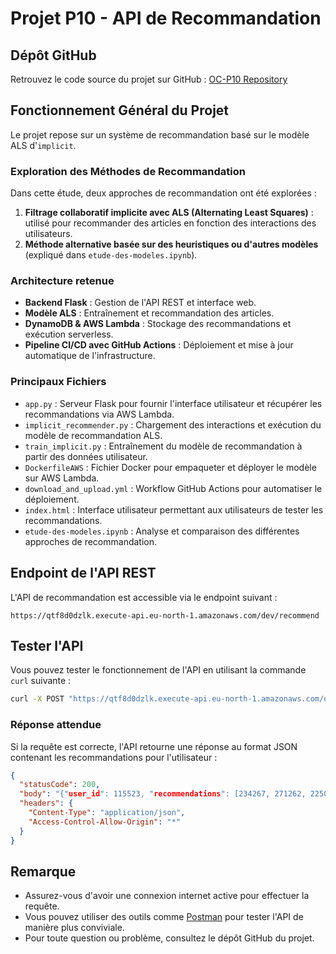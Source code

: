# Projet P10 - API de Recommandation

## Dépôt GitHub

Retrouvez le code source du projet sur GitHub : [OC-P10 Repository](https://github.com/jhn-l/OC-P10/)

## Fonctionnement Général du Projet

Le projet repose sur un système de recommandation basé sur le modèle ALS d'`implicit`.

### Exploration des Méthodes de Recommandation

Dans cette étude, deux approches de recommandation ont été explorées :

1. **Filtrage collaboratif implicite avec ALS (Alternating Least Squares)** : utilisé pour recommander des articles en fonction des interactions des utilisateurs.
2. **Méthode alternative basée sur des heuristiques ou d'autres modèles** (expliqué dans `etude-des-modeles.ipynb`).

### Architecture retenue

- **Backend Flask** : Gestion de l'API REST et interface web.
- **Modèle ALS** : Entraînement et recommandation des articles.
- **DynamoDB & AWS Lambda** : Stockage des recommandations et exécution serverless.
- **Pipeline CI/CD avec GitHub Actions** : Déploiement et mise à jour automatique de l'infrastructure.

### Principaux Fichiers

- `app.py` : Serveur Flask pour fournir l'interface utilisateur et récupérer les recommandations via AWS Lambda.
- `implicit_recommender.py` : Chargement des interactions et exécution du modèle de recommandation ALS.
- `train_implicit.py` : Entraînement du modèle de recommandation à partir des données utilisateur.
- `DockerfileAWS` : Fichier Docker pour empaqueter et déployer le modèle sur AWS Lambda.
- `download_and_upload.yml` : Workflow GitHub Actions pour automatiser le déploiement.
- `index.html` : Interface utilisateur permettant aux utilisateurs de tester les recommandations.
- `etude-des-modeles.ipynb` : Analyse et comparaison des différentes approches de recommandation.

## Endpoint de l'API REST

L'API de recommandation est accessible via le endpoint suivant :

```
https://qtf8d0dzlk.execute-api.eu-north-1.amazonaws.com/dev/recommend
```

## Tester l'API

Vous pouvez tester le fonctionnement de l'API en utilisant la commande `curl` suivante :

```bash
curl -X POST "https://qtf8d0dzlk.execute-api.eu-north-1.amazonaws.com/dev/recommend"      -H "Content-Type: application/json"      -d '{"user_id": 115523}'
```

### Réponse attendue

Si la requête est correcte, l'API retourne une réponse au format JSON contenant les recommandations pour l'utilisateur :

```json
{
  "statusCode": 200,
  "body": "{"user_id": 115523, "recommendations": [234267, 271262, 225010, 234269, 160142]}",
  "headers": {
    "Content-Type": "application/json",
    "Access-Control-Allow-Origin": "*"
  }
}
```

## Remarque

- Assurez-vous d'avoir une connexion internet active pour effectuer la requête.
- Vous pouvez utiliser des outils comme [Postman](https://www.postman.com/) pour tester l'API de manière plus conviviale.
- Pour toute question ou problème, consultez le dépôt GitHub du projet.
